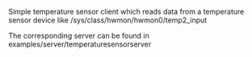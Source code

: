 Simple temperature sensor client which reads data from a temperature
sensor device like /sys/class/hwmon/hwmon0/temp2_input

The corresponding server can be found in examples/server/temperaturesensorserver
